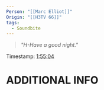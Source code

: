 ```yaml
---
Person: "[[Marc Elliot]]"
Origin: "[[H3TV 66]]"
tags:
  - Soundbite
---
```

> *"H-Have a good night."*

Timestamp: [1:55:04](https://youtu.be/Ro8kiM7Dg1Y?t=6904)

# ADDITIONAL INFO